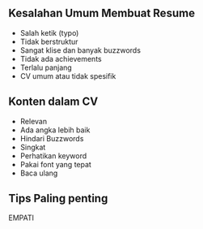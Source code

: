 ## Kesalahan Umum Membuat Resume

- Salah ketik (typo)
- Tidak berstruktur
- Sangat klise dan banyak buzzwords
- Tidak ada achievements
- Terlalu panjang
- CV umum atau tidak spesifik

## Konten dalam CV

- Relevan
- Ada angka lebih baik
- Hindari Buzzwords
- Singkat
- Perhatikan keyword
- Pakai font yang tepat
- Baca ulang

## Tips Paling penting

EMPATI
